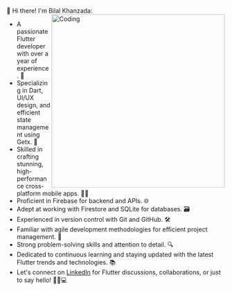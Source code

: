 👋 Hi there! I'm Bilal Khanzada:
<img align="right" alt="Coding" width="400" src="https://cdn.dribbble.com/users/1162077/screenshots/3848914/programmer.gif">



- A passionate Flutter developer with over a year of experience. 💼
- Specializing in Dart, UI/UX design, and efficient state management using Getx. 🎨
- Skilled in crafting stunning, high-performance cross-platform mobile apps. 📱✨
- Proficient in Firebase for backend and APIs. 🌐
- Adept at working with Firestore and SQLite for databases. 🗃️
- Experienced in version control with Git and GitHub. 🛠️
- Familiar with agile development methodologies for efficient project management. 🔄
- Strong problem-solving skills and attention to detail. 🔍
- Dedicated to continuous learning and staying updated with the latest Flutter trends and technologies. 📚
- Let's connect on [LinkedIn](https://www.linkedin.com/in/bilal-khanzada-09088b238?utm_source=share&utm_campaign=share_via&utm_content=profile&utm_medium=ios_apputm_source=share&utm_campaign=share_via&utm_content=profile&utm_medium=ios_app) for Flutter discussions, collaborations, or just to say hello! 🚀📱💻
